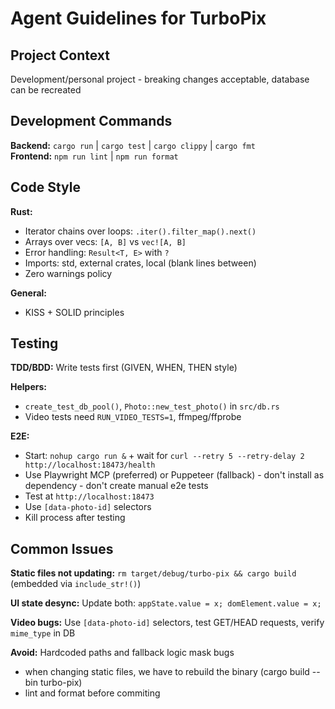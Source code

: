 # Agent Guidelines for TurboPix

## Project Context

Development/personal project - breaking changes acceptable, database can be recreated

## Development Commands

**Backend:** `cargo run` | `cargo test` | `cargo clippy` | `cargo fmt`  
**Frontend:** `npm run lint` | `npm run format`

## Code Style

**Rust:**

- Iterator chains over loops: `.iter().filter_map().next()`
- Arrays over vecs: `[A, B]` vs `vec![A, B]`
- Error handling: `Result<T, E>` with `?`
- Imports: std, external crates, local (blank lines between)
- Zero warnings policy

**General:**

- KISS + SOLID principles

## Testing

**TDD/BDD:** Write tests first (GIVEN, WHEN, THEN style)

**Helpers:**

- `create_test_db_pool()`, `Photo::new_test_photo()` in `src/db.rs`
- Video tests need `RUN_VIDEO_TESTS=1`, ffmpeg/ffprobe

**E2E:**

- Start: `nohup cargo run &` + wait for `curl --retry 5 --retry-delay 2 http://localhost:18473/health`
- Use Playwright MCP (preferred) or Puppeteer (fallback) - don't install as dependency - don't create manual e2e tests
- Test at `http://localhost:18473`
- Use `[data-photo-id]` selectors
- Kill process after testing

## Common Issues

**Static files not updating:** `rm target/debug/turbo-pix && cargo build` (embedded via `include_str!()`)

**UI state desync:** Update both: `appState.value = x; domElement.value = x;`

**Video bugs:** Use `[data-photo-id]` selectors, test GET/HEAD requests, verify `mime_type` in DB

**Avoid:** Hardcoded paths and fallback logic mask bugs
- when changing static files, we have to rebuild the binary (cargo build --bin turbo-pix)
- lint and format before commiting